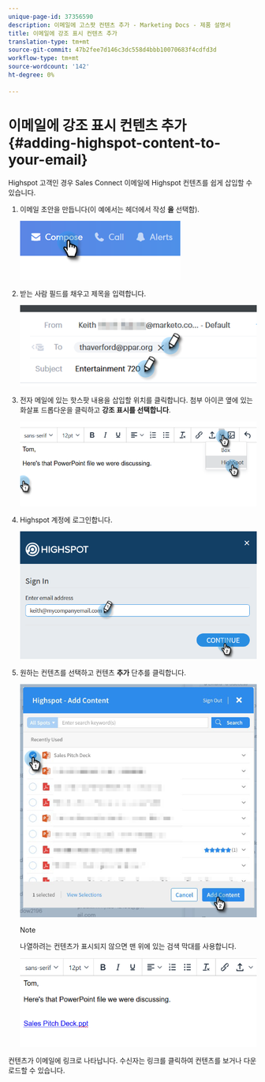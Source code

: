 ```yaml
---
unique-page-id: 37356590
description: 이메일에 고스팟 컨텐츠 추가 - Marketing Docs - 제품 설명서
title: 이메일에 강조 표시 컨텐츠 추가
translation-type: tm+mt
source-git-commit: 47b2fee7d146c3dc558d4bbb10070683f4cdfd3d
workflow-type: tm+mt
source-wordcount: '142'
ht-degree: 0%

---
```



# 이메일에 강조 표시 컨텐츠 추가 {#adding-highspot-content-to-your-email}

Highspot 고객인 경우 Sales Connect 이메일에 Highspot 컨텐츠를 쉽게 삽입할 수 있습니다.

1. 이메일 초안을 만듭니다(이 예에서는 헤더에서 작성 **을** 선택함).

   ![](assets/one-5.png)

1. 받는 사람 필드를 채우고 제목을 입력합니다.

   ![](assets/two-5.png)

1. 전자 메일에 있는 핫스팟 내용을 삽입할 위치를 클릭합니다. 첨부 아이콘 옆에 있는 화살표 드롭다운을 클릭하고 **강조 표시를 선택합니다**.

   ![](assets/three-5.png)

1. Highspot 계정에 로그인합니다.

   ![](assets/four-5.png)

1. 원하는 컨텐츠를 선택하고 컨텐츠 **추가** 단추를 클릭합니다.

   ![](assets/five-3.png)

   >[!NOTE]
   >
   >나열하려는 컨텐츠가 표시되지 않으면 맨 위에 있는 검색 막대를 사용합니다.

   ![](assets/six.png)

컨텐츠가 이메일에 링크로 나타납니다. 수신자는 링크를 클릭하여 컨텐츠를 보거나 다운로드할 수 있습니다.